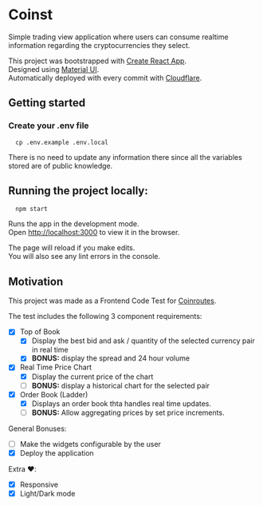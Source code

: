 # Coinst

Simple trading view application where users can consume realtime information regarding the cryptocurrencies they select.

This project was bootstrapped with [Create React App](https://github.com/facebook/create-react-app).\
Designed using [Material UI](https://github.com/mui).\
Automatically deployed with every commit with [Cloudflare](https://www.cloudflare.com/)\.

## Getting started

### Create your .env file

```
  cp .env.example .env.local
```

There is no need to update any information there since all the variables stored are of public knowledge.

## Running the project locally:

```
  npm start
```

Runs the app in the development mode.\
Open [http://localhost:3000](http://localhost:3000) to view it in the browser.

The page will reload if you make edits.\
You will also see any lint errors in the console.

## Motivation

This project was made as a Frontend Code Test for [Coinroutes](https://www.coinroutes.com/).

The test includes the following 3 component requirements:
- [X] Top of Book
  - [X] Display the best bid and ask / quantity of the selected currency pair in real time
  - [X] **BONUS:** display the spread and 24 hour volume
- [X] Real Time Price Chart
  - [X] Display the current price of the chart
  - [ ] **BONUS:** display a historical chart for the selected pair
- [X] Order Book (Ladder)
  - [X] Displays an order book thta handles real time updates.
  - [ ] **BONUS:** Allow aggregating prices by set price increments.

General Bonuses:
  - [ ] Make the widgets configurable by the user
  - [X] Deploy the application

Extra ❤️:
  - [X] Responsive
  - [X] Light/Dark mode
